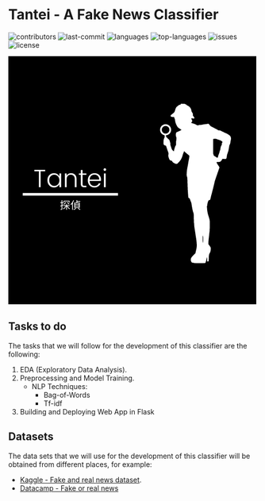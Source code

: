 # Tantei - A Fake News Classifier 

![contributors](https://img.shields.io/github/contributors/SebastianMM-96/fake-news?style=plastic)
![last-commit](https://img.shields.io/github/last-commit/SebastianMM-96/fake-news?style=plastic)
![languages](https://img.shields.io/github/languages/count/SebastianMM-96/fake-news?style=plastic)
![top-languages](https://img.shields.io/github/languages/top/SebastianMM-96/fake-news)
![issues](https://img.shields.io/github/issues/SebastianMM-96/fake-news)
![license](https://img.shields.io/github/license/SebastianMM-96/fake-news?style=plastic)

![Tantei](img/Tantei.png)

## Tasks to do

The tasks that we will follow for the development of this classifier are the following:

1. EDA (Exploratory Data Analysis).
2. Preprocessing and Model Training.
    - NLP Techniques:
        * Bag-of-Words
        * Tf-idf
3. Building and Deploying Web App in Flask

## Datasets

The data sets that we will use for the development of this classifier will be obtained from different places, for example:

- [Kaggle - Fake and real news dataset](https://www.kaggle.com/clmentbisaillon/fake-and-real-news-dataset). 
- [Datacamp - Fake or real news](https://s3.amazonaws.com/assets.datacamp.com/blog_assets/fake_or_real_news.csv)
